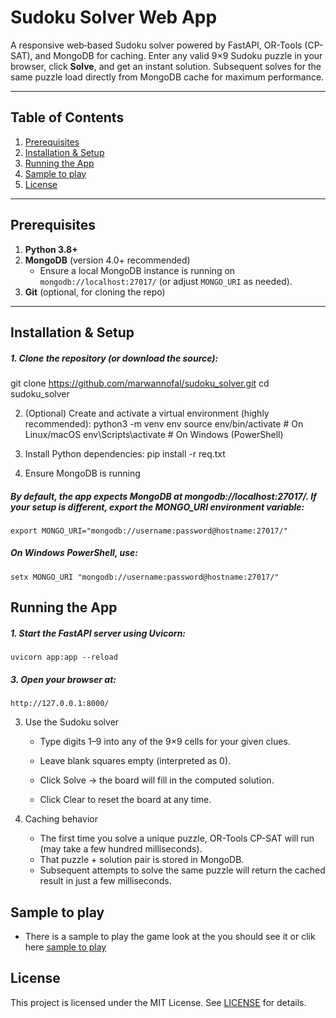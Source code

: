 # Sudoku Solver Web App

A responsive web‐based Sudoku solver powered by FastAPI, OR-Tools (CP-SAT), and MongoDB for caching.
Enter any valid 9×9 Sudoku puzzle in your browser, click **Solve**, and get an instant solution.
Subsequent solves for the same puzzle load directly from MongoDB cache for maximum performance.

---

## Table of Contents

1. [Prerequisites](#prerequisites)
2. [Installation & Setup](#installation--setup)
3. [Running the App](#running-the-app)
4. [Sample to play](#Sample-to-play)
5. [License](#license)

---

## Prerequisites

1. **Python 3.8+**
2. **MongoDB** (version 4.0+ recommended)
   - Ensure a local MongoDB instance is running on `mongodb://localhost:27017/` (or adjust `MONGO_URI` as needed).
3. **Git** (optional, for cloning the repo)

---

## Installation & Setup

##### 1. Clone the repository (or download the source):

   git clone https://github.com/marwannofal/sudoku_solver.git
   cd sudoku_solver

2. (Optional) Create and activate a virtual environment (highly recommended):
    python3 -m venv env
    source env/bin/activate     # On Linux/macOS
    env\Scripts\activate        # On Windows (PowerShell)

3. Install Python dependencies:
    pip install -r req.txt

4. Ensure MongoDB is running
##### By default, the app expects MongoDB at mongodb://localhost:27017/. If your setup is different, export the MONGO_URI environment variable:
    export MONGO_URI="mongodb://username:password@hostname:27017/"
##### On Windows PowerShell, use:
    setx MONGO_URI "mongodb://username:password@hostname:27017/"

## Running the App
##### 1. Start the FastAPI server using Uvicorn:
    uvicorn app:app --reload
##### 3. Open your browser at:
    http://127.0.0.1:8000/
3. Use the Sudoku solver

    - Type digits 1–9 into any of the 9×9 cells for your given clues.

    - Leave blank squares empty (interpreted as 0).

    - Click Solve → the board will fill in the computed solution.

    - Click Clear to reset the board at any time.

4. Caching behavior
    - The first time you solve a unique puzzle, OR-Tools CP-SAT will run (may take a few hundred milliseconds).
    - That puzzle + solution pair is stored in MongoDB.
    - Subsequent attempts to solve the same puzzle will return the cached result in just a few milliseconds.

## Sample to play
- There is a sample to play the game look at the you should see it or clik here [sample to play](sample_to_play.txt)

## License
This project is licensed under the MIT License. See [LICENSE](LICENSE) for details.




